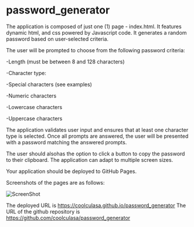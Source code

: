 # password_generator

The application is composed of just one (1) page - index.html. It features dynamic html, and css powered by Javascript code. It generates a random password based on user-selected criteria. 

The user will be prompted to choose from the following password criteria:

-Length (must be between 8 and 128 characters)

-Character type:

-Special characters (see examples)

-Numeric characters

-Lowercase characters

-Uppercase characters

The application validates user input and ensures that at least one character type is selected. Once all prompts are answered, the user will be presented with a password matching the answered prompts.

The user should alsohas  the option to click a button to copy the password to their clipboard. The application can adapt to multiple screen sizes.

Your application should be deployed to GitHub Pages.

Screenshots of the pages are as follows:

![ScreenShot](/Screenshots/main.png)
 
The deployed URL is https://coolculasa.github.io/password_generator
The URL of the github repository is https://github.com/coolculasa/password_generator

